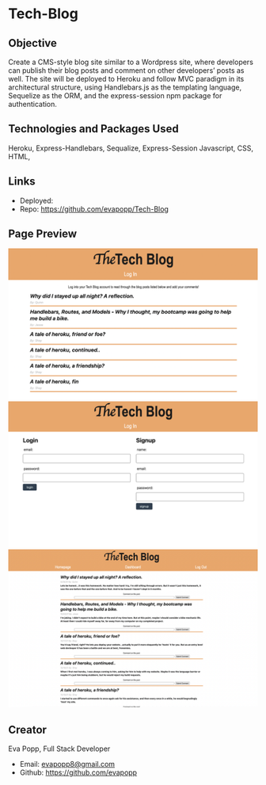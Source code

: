 # Tech-Blog

## Objective
Create a CMS-style blog site similar to a Wordpress site, where developers can publish their blog posts and comment on other developers’ posts as well. The site will be deployed to Heroku and follow MVC paradigm in its architectural structure, using Handlebars.js as the templating language, Sequelize as the ORM, and the express-session npm package for authentication.

## Technologies and Packages Used
Heroku, Express-Handlebars, Sequalize, Express-Session Javascript, CSS, HTML, 

## Links
* Deployed: 
* Repo: https://github.com/evapopp/Tech-Blog

## Page Preview
![homepage screen](./public/images/homepage.png)
![login screen](./public/images/login.png)
![dashboard screen](./public/images/dashboard.png)

## Creator
Eva Popp, Full Stack Developer
* Email: evapopp8@gmail.com
* Github: https://github.com/evapopp